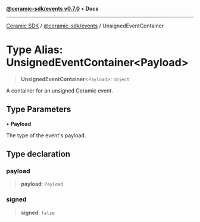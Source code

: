[**@ceramic-sdk/events v0.7.0**](../README.md) • **Docs**

***

[Ceramic SDK](../../../README.md) / [@ceramic-sdk/events](../README.md) / UnsignedEventContainer

# Type Alias: UnsignedEventContainer\<Payload\>

> **UnsignedEventContainer**\<`Payload`\>: `object`

A container for an unsigned Ceramic event.

## Type Parameters

• **Payload**

The type of the event's payload.

## Type declaration

### payload

> **payload**: `Payload`

### signed

> **signed**: `false`

